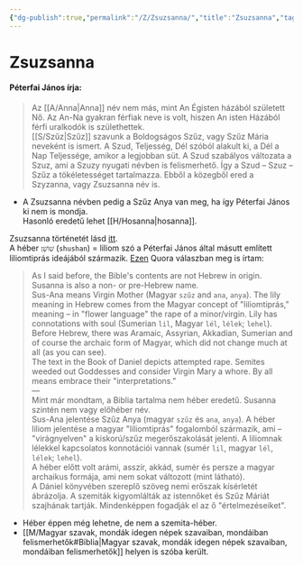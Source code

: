 ```yaml
---
{"dg-publish":true,"permalink":"/Z/Zsuzsanna/","title":"Zsuzsanna","tags":["Englishtexttranslated"],"created":"2023-10-18T07:55","updated":"2025-04-27T10:04"}
---
```



# Zsuzsanna

#### Péterfai János írja:

> Az [[A/Anna\|Anna]] név nem más, mint An Égisten házából született Nő. Az An-Na gyakran férfiak neve is volt, hiszen An isten Házából férfi uralkodók is születhettek.  
> [[S/Szűz\|Szűz]] szavunk a Boldogságos Szűz, vagy Szűz Mária neveként is ismert. A Szud, Teljesség, Dél szóból alakult ki, a Dél a Nap Teljessége, amikor a legjobban süt. A Szud szabályos változata a Szuz, ami a Szuzy nyugati névben is felismerhető. Így a Szud – Szuz – Szűz a tökéletességet tartalmazza. Ebből a közegből ered a Szyzanna, vagy Zsuzsanna név is.  
- A Zsuzsanna névben pedig a Szűz Anya van meg, ha így Péterfai János ki nem is mondja.  
Hasonló eredetű lehet [[H/Hosanna\|hosanna]].

Zsuzsanna történetét lásd [itt](https://24.hu/kultura/2016/02/19/venek-akartak-megeroszakolni-zsuzsannat/).  
A héber `שׁוֹשָׁן` (`shushan`) = liliom szó a Péterfai János által másutt említett liliomtiprás ideájából származik. [Ezen](https://qr.ae/pGQ5KT) Quora válaszban meg is írtam:  
> As I said before, the Bible's contents are not Hebrew in origin. Susanna is also a non- or pre-Hebrew name.  
> Sus-Ana means Virgin Mother (Magyar `szűz` and `ana`, `anya`). The lily meaning in Hebrew comes from the Magyar concept of "liliomtiprás," meaning – in "flower language" the rape of a minor/virgin. Lily has connotations with soul (Sumerian `lil`, Magyar `lél`, `lélek`; `lehel`).  
> Before Hebrew, there was Aramaic, Assyrian, Akkadian, Sumerian and of course the archaic form of Magyar, which did not change much at all (as you can see).  
> The text in the Book of Daniel depicts attempted rape. Semites weeded out Goddesses and consider Virgin Mary a whore. By all means embrace their "interpretations."  
> —  
> Mint már mondtam, a Biblia tartalma nem héber eredetű. Susanna szintén nem vagy előhéber név.  
> Sus-Ana jelentése Szűz Anya (magyar `szűz` és `ana`, `anya`). A héber liliom jelentése a magyar "liliomtiprás" fogalomból származik, ami – "virágnyelven" a kiskorú/szűz megerőszakolását jelenti. A liliomnak lélekkel kapcsolatos konnotációi vannak (sumér `lil`, magyar `lél`, `lélek`; `lehel`).  
> A héber előtt volt arámi, asszír, akkád, sumér és persze a magyar archaikus formája, ami nem sokat változott (mint látható).  
> A Dániel könyvében szereplő szöveg nemi erőszak kísérletét ábrázolja. A szemiták kigyomlálták az istennőket és Szűz Máriát szajhának tartják. Mindenképpen fogadják el az ő "értelmezéseiket".  
- Héber éppen még lehetne, de nem a szemita-héber.
- [[M/Magyar szavak, mondák idegen népek szavaiban, mondáiban felismerhetők#Biblia\|Magyar szavak, mondák idegen népek szavaiban, mondáiban felismerhetők]] helyen is szóba került.